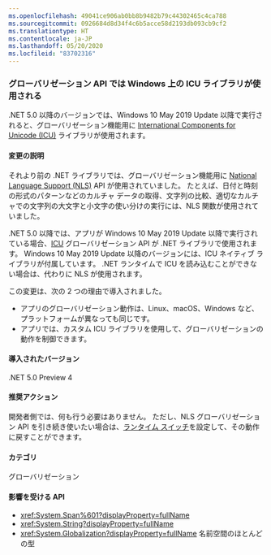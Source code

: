 ```yaml
---
ms.openlocfilehash: 49041ce906ab0bb8b9482b79c44302465c4ca788
ms.sourcegitcommit: 0926684d8d34f4c6b5acce58d2193db093cb9cf2
ms.translationtype: HT
ms.contentlocale: ja-JP
ms.lasthandoff: 05/20/2020
ms.locfileid: "83702316"
---
```

### <a name="globalization-apis-use-icu-libraries-on-windows"></a>グローバリゼーション API では Windows 上の ICU ライブラリが使用される

.NET 5.0 以降のバージョンでは、Windows 10 May 2019 Update 以降で実行されると、グローバリゼーション機能用に [International Components for Unicode (ICU)](http://site.icu-project.org/home) ライブラリが使用されます。

#### <a name="change-description"></a>変更の説明

それより前の .NET ライブラリでは、グローバリゼーション機能用に [National Language Support (NLS)](/windows/win32/intl/national-language-support) API が使用されていました。 たとえば、日付と時刻の形式のパターンなどのカルチャ データの取得、文字列の比較、適切なカルチャでの文字列の大文字と小文字の使い分けの実行には、NLS 関数が使用されていました。

.NET 5.0 以降では、アプリが Windows 10 May 2019 Update 以降で実行されている場合、[ICU](http://site.icu-project.org/home) グローバリゼーション API が .NET ライブラリで使用されます。 Windows 10 May 2019 Update 以降のバージョンには、ICU ネイティブ ライブラリが付属しています。 .NET ランタイムで ICU を読み込むことができない場合は、代わりに NLS が使用されます。

この変更は、次の 2 つの理由で導入されました。

- アプリのグローバリゼーション動作は、Linux、macOS、Windows など、プラットフォームが異なっても同じです。
- アプリでは、カスタム ICU ライブラリを使用して、グローバリゼーションの動作を制御できます。

#### <a name="version-introduced"></a>導入されたバージョン

.NET 5.0 Preview 4

#### <a name="recommended-action"></a>推奨アクション

開発者側では、何も行う必要はありません。 ただし、NLS グローバリゼーション API を引き続き使いたい場合は、[ランタイム スイッチ](../../../../docs/core/run-time-config/globalization.md#nls)を設定して、その動作に戻すことができます。

#### <a name="category"></a>カテゴリ

グローバリゼーション

#### <a name="affected-apis"></a>影響を受ける API

- <xref:System.Span%601?displayProperty=fullName>
- <xref:System.String?displayProperty=fullName>
- <xref:System.Globalization?displayProperty=fullName> 名前空間のほとんどの型

<!--

#### Affected APIs

- `T:System.Span%601`
- `T:System.String`
- `N:System.Globalization`

-->
